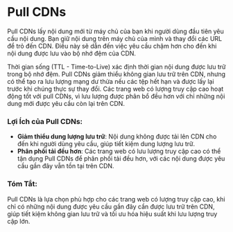 # Pull CDNs

Pull CDNs lấy nội dung mới từ máy chủ của bạn khi người dùng đầu tiên yêu cầu nội dung. Bạn giữ nội dung trên máy chủ của mình và thay đổi các URL để trỏ đến CDN. Điều này sẽ dẫn đến việc yêu cầu chậm hơn cho đến khi nội dung được lưu vào bộ nhớ đệm của CDN.

Thời gian sống (TTL - Time-to-Live) xác định thời gian nội dung được lưu trữ trong bộ nhớ đệm. Pull CDNs giảm thiểu không gian lưu trữ trên CDN, nhưng có thể tạo ra lưu lượng mạng dư thừa nếu các tệp hết hạn và được lấy lại trước khi chúng thực sự thay đổi. Các trang web có lượng truy cập cao hoạt động tốt với pull CDNs, vì lưu lượng được phân bổ đều hơn với chỉ những nội dung mới được yêu cầu còn lại trên CDN.

### Lợi Ích của Pull CDNs:
- **Giảm thiểu dung lượng lưu trữ**: Nội dung không được tải lên CDN cho đến khi người dùng yêu cầu, giúp tiết kiệm dung lượng lưu trữ.
- **Phân phối tải đều hơn**: Các trang web có lưu lượng truy cập cao có thể tận dụng Pull CDNs để phân phối tải đều hơn, với các nội dung được yêu cầu gần đây vẫn tồn tại trên CDN.

### Tóm Tắt:
Pull CDNs là lựa chọn phù hợp cho các trang web có lượng truy cập cao, khi chỉ có những nội dung được yêu cầu gần đây cần được lưu trữ trên CDN, giúp tiết kiệm không gian lưu trữ và tối ưu hóa hiệu suất khi lưu lượng truy cập lớn.